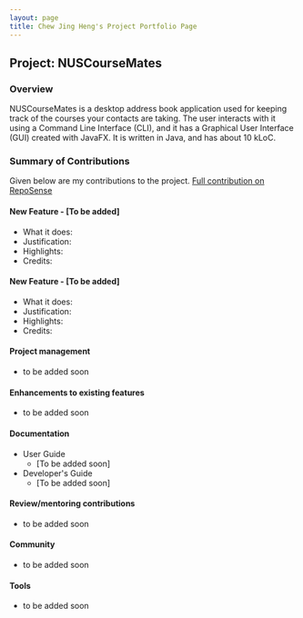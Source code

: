 ```yaml
---
layout: page
title: Chew Jing Heng's Project Portfolio Page
---
```


## Project: NUSCourseMates

### Overview
NUSCourseMates is a desktop address book application used for keeping track of the courses your contacts are taking. 
The user interacts with it using a Command Line Interface (CLI), and it has a Graphical User Interface (GUI) created with JavaFX. 
It is written in Java, and has about 10 kLoC.

### Summary of Contributions
Given below are my contributions to the project.
[Full contribution on RepoSense](https://nus-cs2103-ay2324s1.github.io/tp-dashboard/?search=chewjh1234&breakdown=true)
  
#### New Feature - [To be added] 
* What it does:
* Justification:
* Highlights:
* Credits:

#### New Feature - [To be added]
* What it does:
* Justification:
* Highlights:
* Credits:

#### Project management
* to be added soon

#### Enhancements to existing features
* to be added soon

#### Documentation
* User Guide
  * [To be added soon]
* Developer's Guide
  * [To be added soon]

#### Review/mentoring contributions
* to be added soon

#### Community
* to be added soon

#### Tools
* to be added soon
